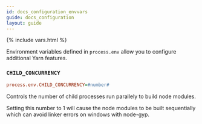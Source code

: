 ```yaml
---
id: docs_configuration_envvars
guide: docs_configuration
layout: guide
---
```


{% include vars.html %}

Environment variables defined in `process.env` allow you to configure additional Yarn features.

### `CHILD_CONCURRENCY` <a class="toc" id="toc-child-concurrency" href="#toc-child-concurrency"></a>

```ini
process.env.CHILD_CONCURRENCY=#number#
```

Controls the number of child processes run parallely to build node modules. 

Setting this number to 1 will cause the node modules to be built sequentially which can avoid linker errors on windows with node-gyp.
